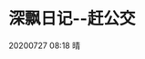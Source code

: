 <!--
 * @Author: Anxjing.AI
 * @Date: 2020-07-28 20:45:14
 * @LastEditTime: 2020-07-28 20:46:25
 * @LastEditors: Anajing.AI
 * @Description: 
 * @FilePath: \Anxjing.AI\JingNotebook\Anself\深飘日记--赶公交.md
 * @THIS FILE IS PART OF Anxjing.AI PROJECT
--> 
# 深飘日记--赶公交      
20200727 08:18 晴

